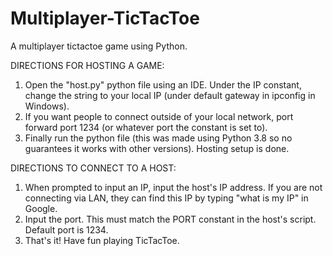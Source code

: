 # Multiplayer-TicTacToe
A multiplayer tictactoe game using Python.

DIRECTIONS FOR HOSTING A GAME:
1. Open the "host.py" python file using an IDE. Under the IP constant, change the string to your local IP (under default gateway in ipconfig in Windows).
2. If you want people to connect outside of your local network, port forward port 1234 (or whatever port the constant is set to).
3. Finally run the python file (this was made using Python 3.8 so no guarantees it works with other versions). Hosting setup is done.

DIRECTIONS TO CONNECT TO A HOST:
1. When prompted to input an IP, input the host's IP address. If you are not connecting via LAN, they can find this IP by typing "what is my IP" in Google.
2. Input the port. This must match the PORT constant in the host's script. Default port is 1234.
3. That's it! Have fun playing TicTacToe.
